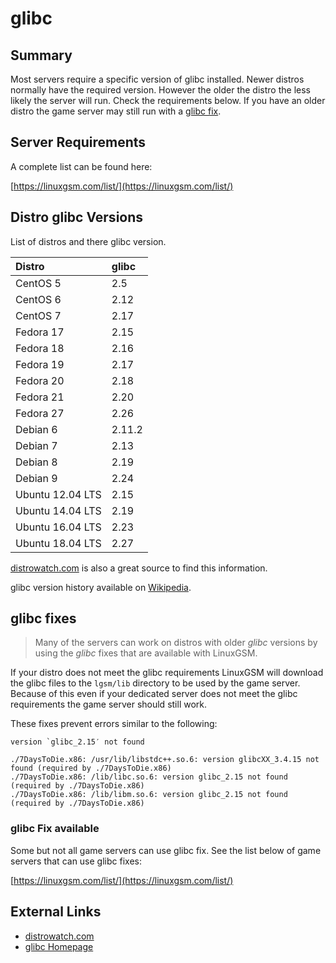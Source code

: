 # glibc

## Summary

Most servers require a specific version of glibc installed. Newer distros normally have the required version. However the older the distro the less likely the server will run. Check the requirements below. If you have an older distro the game server may still run with a [glibc fix](glibc.md#glibc-fixes).

## Server Requirements

A complete list can be found here:

[https://linuxgsm.com/list/](https://linuxgsm.com/list/)

## Distro glibc Versions

List of distros and there glibc version.

| Distro | glibc |
| :--- | :--- |
| CentOS 5 | 2.5 |
| CentOS 6 | 2.12 |
| CentOS 7 | 2.17 |
| Fedora 17 | 2.15 |
| Fedora 18 | 2.16 |
| Fedora 19 | 2.17 |
| Fedora 20 | 2.18 |
| Fedora 21 | 2.20 |
| Fedora 27 | 2.26 |
| Debian 6 | 2.11.2 |
| Debian 7 | 2.13 |
| Debian 8 | 2.19 |
| Debian 9 | 2.24 |
| Ubuntu 12.04 LTS | 2.15 |
| Ubuntu 14.04 LTS | 2.19 |
| Ubuntu 16.04 LTS | 2.23 |
| Ubuntu 18.04 LTS | 2.27 |

[distrowatch.com](http://distrowatch.com) is also a great source to find this information.

glibc version history available on [Wikipedia](https://en.wikipedia.org/wiki/GNU_C_Library#Version_history).

## glibc fixes

> Many of the servers can work on distros with older _glibc_ versions by using the _glibc_ fixes that are available with LinuxGSM.

If your distro does not meet the glibc requirements LinuxGSM will download the glibc files to the `lgsm/lib` directory to be used by the game server. Because of this even if your dedicated server does not meet the glibc requirements the game server should still work.

These fixes prevent errors similar to the following:

```text
version `glibc_2.15′ not found
```

```text
./7DaysToDie.x86: /usr/lib/libstdc++.so.6: version glibcXX_3.4.15 not found (required by ./7DaysToDie.x86)
./7DaysToDie.x86: /lib/libc.so.6: version glibc_2.15 not found (required by ./7DaysToDie.x86)
./7DaysToDie.x86: /lib/libm.so.6: version glibc_2.15 not found (required by ./7DaysToDie.x86)
```

### glibc Fix available

Some but not all game servers can use glibc fix. See the list below of game servers that can use glibc fixes:

[https://linuxgsm.com/list/](https://linuxgsm.com/list/)

## External Links

* [distrowatch.com](http://distrowatch.com/)
* [glibc Homepage](http://www.gnu.org/software/libc/)

